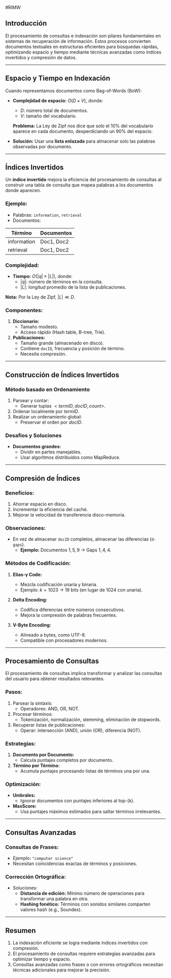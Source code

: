 #RIMW 

## Introducción

El procesamiento de consultas e indexación son pilares fundamentales en sistemas de recuperación de información. Estos procesos convierten documentos textuales en estructuras eficientes para búsquedas rápidas, optimizando espacio y tiempo mediante técnicas avanzadas como índices invertidos y compresión de datos.

---

## Espacio y Tiempo en Indexación

Cuando representamos documentos como Bag-of-Words (BoW):

- **Complejidad de espacio:** $O(D \times V)$, donde:
  - $D$: número total de documentos.
  - $V$: tamaño del vocabulario.

  **Problema:** La Ley de Zipf nos dice que solo el 10% del vocabulario aparece en cada documento, desperdiciando un 90% del espacio.

- **Solución:** Usar una **lista enlazada** para almacenar solo las palabras observadas por documento.

---

## Índices Invertidos

Un **índice invertido** mejora la eficiencia del procesamiento de consultas al construir una tabla de consulta que mapea palabras a los documentos donde aparecen.

### Ejemplo:
- Palabras: `information`, `retrieval`
- Documentos:

| Término     | Documentos |
| ----------- | ---------- |
| information | Doc1, Doc2 |
| retrieval   | Doc1, Doc2 |
### Complejidad:
- **Tiempo:** $O(|q| \times |L|)$, donde:
  - $|q|$: número de términos en la consulta.
  - $|L|$: longitud promedio de la lista de publicaciones.

**Nota:** Por la Ley de Zipf, $|L| \ll D$.

### Componentes:
1. **Diccionario:**
   - Tamaño modesto.
   - Acceso rápido (Hash table, B-tree, Trie).
2. **Publicaciones:**
   - Tamaño grande (almacenado en disco).
   - Contiene `docID`, frecuencia y posición de término.
   - Necesita compresión.

---

## Construcción de Índices Invertidos

### Método basado en Ordenamiento
1. Parsear y contar:
   - Generar tuplas $<termID, docID, count>$.
2. Ordenar localmente por $termID$.
3. Realizar un ordenamiento global:
   - Preservar el orden por $docID$.

### Desafíos y Soluciones
- **Documentos grandes:**
  - Dividir en partes manejables.
  - Usar algoritmos distribuidos como MapReduce.

---

## Compresión de Índices

### Beneficios:
1. Ahorrar espacio en disco.
2. Incrementar la eficiencia del caché.
3. Mejorar la velocidad de transferencia disco-memoria.

### Observaciones:
- En vez de almacenar `docID` completos, almacenar las diferencias (`d-gaps`).
  - **Ejemplo:** Documentos $1, 5, 9$ → Gaps $1, 4, 4$.

### Métodos de Codificación:
1. **Elias-γ Code:**
   - Mezcla codificación unaria y binaria.
   - Ejemplo: $k = 1023$ → 19 bits (en lugar de 1024 con unaria).

2. **Delta Encoding:**
   - Codifica diferencias entre números consecutivos.
   - Mejora la compresión de palabras frecuentes.

3. **V-Byte Encoding:**
   - Alineado a bytes, como UTF-8.
   - Compatible con procesadores modernos.

---

## Procesamiento de Consultas

El procesamiento de consultas implica transformar y analizar las consultas del usuario para obtener resultados relevantes.

### Pasos:
1. Parsear la sintaxis:
   - Operadores: AND, OR, NOT.
2. Procesar términos:
   - Tokenización, normalización, stemming, eliminación de stopwords.
3. Recuperar listas de publicaciones:
   - Operar: intersección (AND), unión (OR), diferencia (NOT).

### Estrategias:
1. **Documento por Documento:**
   - Calcula puntajes completos por documento.
2. **Término por Término:**
   - Acumula puntajes procesando listas de términos una por una.

### Optimización:
- **Umbrales:**
  - Ignorar documentos con puntajes inferiores al top-\(k\).
- **MaxScore:**
  - Usa puntajes máximos estimados para saltar términos irrelevantes.

---

## Consultas Avanzadas

### Consultas de Frases:
- Ejemplo: `"computer science"`
- Necesitan coincidencias exactas de términos y posiciones.

### Corrección Ortográfica:
- Soluciones:
  - **Distancia de edición:** Mínimo número de operaciones para transformar una palabra en otra.
  - **Hashing fonético:** Términos con sonidos similares comparten valores hash (e.g., Soundex).

---

## Resumen

1. La indexación eficiente se logra mediante índices invertidos con compresión.
2. El procesamiento de consultas requiere estrategias avanzadas para optimizar tiempo y espacio.
3. Consultas avanzadas como frases o con errores ortográficos necesitan técnicas adicionales para mejorar la precisión.
